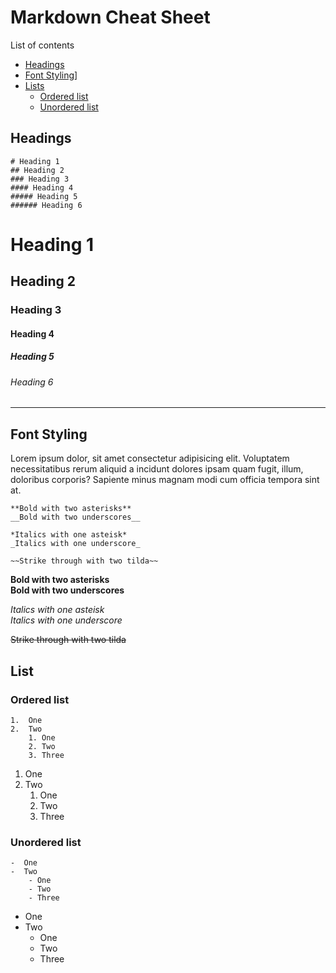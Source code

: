 # Markdown Cheat Sheet

List of contents   
- [Headings](#headings)
- [Font Styling](#font-styling)]
- [Lists](#list)
    - [Ordered list](#ordered-list)
    - [Unordered list](#unordered-list)



## Headings
```
# Heading 1
## Heading 2
### Heading 3
#### Heading 4  
##### Heading 5
###### Heading 6
```
# Heading 1
## Heading 2
### Heading 3
#### Heading 4  
##### Heading 5
###### Heading 6

---

## Font Styling
Lorem ipsum dolor, sit amet consectetur adipisicing elit. Voluptatem necessitatibus rerum aliquid a incidunt dolores ipsam quam fugit, illum, doloribus corporis? Sapiente minus magnam modi cum officia tempora sint at.

```
**Bold with two asterisks**
__Bold with two underscores__

*Italics with one asteisk*
_Italics with one underscore_

~~Strike through with two tilda~~

```
**Bold with two asterisks**  
__Bold with two underscores__  

*Italics with one asteisk*  
_Italics with one underscore_


~~Strike through with two tilda~~

## List 

### Ordered list

```
1.  One 
2.  Two   
    1. One 
    2. Two 
    3. Three 

```

1.  One  
2.  Two   
    1. One 
    2. Two 
    3. Three 


### Unordered list

```
-  One  
-  Two   
    - One 
    - Two 
    - Three 
```

-  One  
-  Two   
    - One 
    - Two 
    - Three 